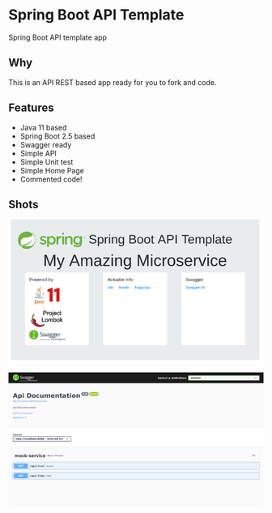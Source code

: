 # Spring Boot API Template

Spring Boot API template app

## Why

This is an API REST based app ready for you to fork and code.

## Features

* Java 11 based
* Spring Boot 2.5 based
* Swagger ready 
* Simple API
* Simple Unit test
* Simple Home Page
* Commented code! 

## Shots

![Home](doc/api1.png)

![Swagger](doc/api2.png)